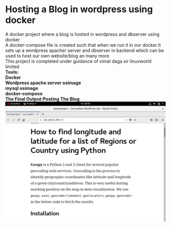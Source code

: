 # Hosting a Blog in wordpress using docker
A docker project where a blog is hosted in wordpress and dbserver using docker<br>
A docker-compose file is created such that when we run it in our docker.It sets up a wordpress apacher server and dbserver in backend which can be used to host our own website/blog an many more<br>
This project is completed under guidance of vimal daga sir linuxworld limited<br>
<strong>Tools:</strong><br>
<b>Docker<b><br>
<b>Wordpress apache server osimage<b><br>
<b>mysql osimage<b><br>
<b>docker-compose<b><br>The Final Output:Posting The Blog
 ![The Final Ouput](https://github.com/deepakkapse/dockerproject/blob/master/outputimages/WhatsApp%20Image%202020-05-08%20at%207.07.38%20PM.jpeg) 
  
